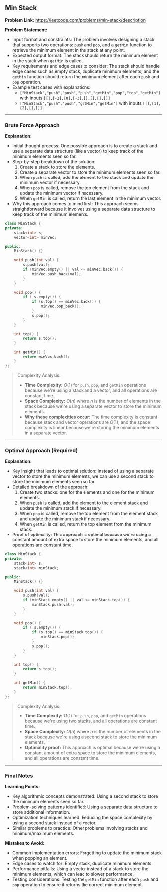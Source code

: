 ## Min Stack

**Problem Link:** https://leetcode.com/problems/min-stack/description

**Problem Statement:**
- Input format and constraints: The problem involves designing a stack that supports two operations: `push` and `pop`, and a `getMin` function to retrieve the minimum element in the stack at any point.
- Expected output format: The stack should return the minimum element in the stack when `getMin` is called.
- Key requirements and edge cases to consider: The stack should handle edge cases such as empty stack, duplicate minimum elements, and the `getMin` function should return the minimum element after each `push` and `pop` operation.
- Example test cases with explanations: 
  - `["MinStack","push","push","push","getMin","pop","top","getMin"]` with inputs `[[],[-2],[0],[-3],[],[],[],[]]`
  - `["MinStack","push","push","getMin","getMin"]` with inputs `[[],[1],[2],[],[]]`

---

### Brute Force Approach

**Explanation:**
- Initial thought process: One possible approach is to create a stack and use a separate data structure (like a vector) to keep track of the minimum elements seen so far.
- Step-by-step breakdown of the solution: 
  1. Create a stack to store the elements.
  2. Create a separate vector to store the minimum elements seen so far.
  3. When `push` is called, add the element to the stack and update the minimum vector if necessary.
  4. When `pop` is called, remove the top element from the stack and update the minimum vector if necessary.
  5. When `getMin` is called, return the last element in the minimum vector.
- Why this approach comes to mind first: This approach seems straightforward because it involves using a separate data structure to keep track of the minimum elements.

```cpp
class MinStack {
private:
    stack<int> s;
    vector<int> minVec;

public:
    MinStack() {}

    void push(int val) {
        s.push(val);
        if (minVec.empty() || val <= minVec.back()) {
            minVec.push_back(val);
        }
    }

    void pop() {
        if (!s.empty()) {
            if (s.top() == minVec.back()) {
                minVec.pop_back();
            }
            s.pop();
        }
    }

    int top() {
        return s.top();
    }

    int getMin() {
        return minVec.back();
    }
};
```

> Complexity Analysis:
> - **Time Complexity:** $O(1)$ for `push`, `pop`, and `getMin` operations because we're using a stack and a vector, and all operations are constant time.
> - **Space Complexity:** $O(n)$ where $n$ is the number of elements in the stack because we're using a separate vector to store the minimum elements.
> - **Why these complexities occur:** The time complexity is constant because stack and vector operations are $O(1)$, and the space complexity is linear because we're storing the minimum elements in a separate vector.

---

### Optimal Approach (Required)

**Explanation:**
- Key insight that leads to optimal solution: Instead of using a separate vector to store the minimum elements, we can use a second stack to store the minimum elements seen so far.
- Detailed breakdown of the approach: 
  1. Create two stacks: one for the elements and one for the minimum elements.
  2. When `push` is called, add the element to the element stack and update the minimum stack if necessary.
  3. When `pop` is called, remove the top element from the element stack and update the minimum stack if necessary.
  4. When `getMin` is called, return the top element from the minimum stack.
- Proof of optimality: This approach is optimal because we're using a constant amount of extra space to store the minimum elements, and all operations are constant time.

```cpp
class MinStack {
private:
    stack<int> s;
    stack<int> minStack;

public:
    MinStack() {}

    void push(int val) {
        s.push(val);
        if (minStack.empty() || val <= minStack.top()) {
            minStack.push(val);
        }
    }

    void pop() {
        if (!s.empty()) {
            if (s.top() == minStack.top()) {
                minStack.pop();
            }
            s.pop();
        }
    }

    int top() {
        return s.top();
    }

    int getMin() {
        return minStack.top();
    }
};
```

> Complexity Analysis:
> - **Time Complexity:** $O(1)$ for `push`, `pop`, and `getMin` operations because we're using two stacks, and all operations are constant time.
> - **Space Complexity:** $O(n)$ where $n$ is the number of elements in the stack because we're using a second stack to store the minimum elements.
> - **Optimality proof:** This approach is optimal because we're using a constant amount of extra space to store the minimum elements, and all operations are constant time.

---

### Final Notes

**Learning Points:**
- Key algorithmic concepts demonstrated: Using a second stack to store the minimum elements seen so far.
- Problem-solving patterns identified: Using a separate data structure to store additional information.
- Optimization techniques learned: Reducing the space complexity by using a second stack instead of a vector.
- Similar problems to practice: Other problems involving stacks and minimum/maximum elements.

**Mistakes to Avoid:**
- Common implementation errors: Forgetting to update the minimum stack when popping an element.
- Edge cases to watch for: Empty stack, duplicate minimum elements.
- Performance pitfalls: Using a vector instead of a stack to store the minimum elements, which can lead to slower performance.
- Testing considerations: Testing the `getMin` function after each `push` and `pop` operation to ensure it returns the correct minimum element.
